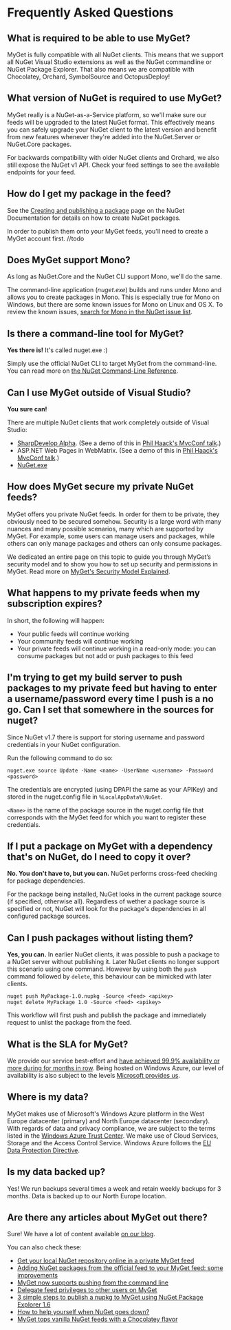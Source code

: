 ﻿# Frequently Asked Questions

## What is required to be able to use MyGet?

MyGet is fully compatible with all NuGet clients. This means that we support all NuGet Visual Studio extensions as well as the NuGet commandline or NuGet Package Explorer.
That also means we are compatible with Chocolatey, Orchard, SymbolSource and OctopusDeploy!

## What version of NuGet is required to use MyGet?

MyGet really is a NuGet-as-a-Service platform, so we'll make sure our feeds will be upgraded to the latest NuGet format.
This effectively means you can safely upgrade your NuGet client to the latest version and benefit from new features whenever they're added into the NuGet.Server or NuGet.Core packages.

For backwards compatibility with older NuGet clients and Orchard, we also still expose the NuGet v1 API. Check your feed settings to see the available endpoints for your feed.

## How do I get my package in the feed?

See the [Creating and publishing a package](http://docs.nuget.org/creating-packages/creating-and-publishing-a-package) page on the NuGet Documentation for details on how to create NuGet packages.

In order to publish them onto your MyGet feeds, you'll need to create a MyGet account first.
//todo

## Does MyGet support Mono?

As long as NuGet.Core and the NuGet CLI support Mono, we'll do the same.

The command-line application (*nuget.exe*) builds and runs under Mono and allows you to create packages in Mono.
This is especially true for Mono on Windows, but there are some known issues for Mono on Linux and OS X.  To review
the known issues, [search for Mono in the NuGet issue list](http://nuget.codeplex.com/workitem/list/basic?field=Votes&direction=Descending&issuesToDisplay=Open&keywords=mono&emailSubscribedItemsOnly=false).

## Is there a command-line tool for MyGet?

**Yes there is!** It's called nuget.exe :)

Simply use the official NuGet CLI to target MyGet from the command-line.
You can read more on [the NuGet Command-Line Reference](http://docs.nuget.org/docs/reference/command-line-reference).

## Can I use MyGet outside of Visual Studio?

**You sure can!** 

There are multiple NuGet clients that work completely outside of Visual Studio:

* [SharpDevelop Alpha](http://community.sharpdevelop.net/blogs/mattward/archive/2011/01/23/NuGetSupportInSharpDevelop.aspx). (See a demo of this in [Phil Haack's MvcConf talk](http://bit.ly/fzrJDa).) 
* ASP.NET Web Pages in WebMatrix. (See a demo of this in [Phil Haack's MvcConf talk](http://bit.ly/fzrJDa).) 
* [NuGet.exe](http://blog.davidebbo.com/2011/01/installing-nuget-packages-directly-from.html) 

## How does MyGet secure my private NuGet feeds?

MyGet offers you private NuGet feeds. In order for them to be private, they obviously need to be secured somehow. Security is a large word with many nuances and many possible scenarios, many which are supported by MyGet.
For example, some users can manage users and packages, while others can only manage packages and others can only consume packages.

We dedicated an entire page on this topic to guide you through MyGet’s security model and to show you how to set up security and permissions in MyGet.
Read more on [MyGet's Security Model Explained](MyGet-Security-FAQ)</a>.

## What happens to my private feeds when my subscription expires?
In short, the following will happen:

* Your public feeds will continue working
* Your community feeds will continue working
* Your private feeds will continue working in a read-only mode: you can consume packages but not add or push packages to this feed

## I'm trying to get my build server to push packages to my private feed but having to enter a username/password every time I push is a no go. Can I set that somewhere in the sources for nuget?

Since NuGet v1.7 there is support for storing username and password credentials in your NuGet configuration. 

Run the following command to do so:

    nuget.exe source Update -Name <name> -UserName <username> -Password <password>

The credentials are encrypted (using DPAPI the same as your APIKey) and stored in the nuget.config file in `%LocalAppData%\NuGet`.

`<Name>` is the name of the package source in the nuget.config file that corresponds with the MyGet feed for which you want to register these credentials.

## If I put a package on MyGet with a dependency that's on NuGet, do I need to copy it over?

**No. You don't have to, but you can.** NuGet performs cross-feed checking for package dependencies.

For the package being installed, NuGet looks in the current package source (if specified, otherwise all). Regardless of wether a package source is specified or not, NuGet will look for the package's dependencies in all configured package sources.

## Can I push packages without listing them?

**Yes, you can.** In earlier NuGet clients, it was possible to push a package to a NuGet server without publishing it. Later NuGet clients no longer support this scenario using one command. However by using both the `push` command followed by `delete`, this behaviour can be mimicked with later clients.

    nuget push MyPackage-1.0.nupkg -Source <feed> <apikey>
	nuget delete MyPackage 1.0 -Source <feed> <apikey>
	
This workflow will first push and publish the package and immediately request to unlist the package from the feed.

## What is the SLA for MyGet?

We provide our service best-effort and [have achieved 99.9% availability or more during for months in row](http://status.myget.org/519401/history).
Being hosted on Windows Azure, our level of availability is also subject to the levels [Microsoft provides us](http://www.windowsazure.com/en-us/support/legal/).

## Where is my data?

MyGet makes use of Microsoft's Windows Azure platform in the West Europe datacenter (primary) and North Europe datacenter (secondary).
With regards of data and privacy compliance, we are subject to the terms listed in the [Windows Azure Trust Center](http://www.windowsazure.com/en-us/support/trust-center/). We make use of Cloud Services, Storage and the Access Control Service.
Windows Azure follows the [EU Data Protection Directive](http://www.windowsazure.com/en-us/support/trust-center/privacy/).

## Is my data backed up?

Yes! We run backups several times a week and retain weekly backups for 3 months. Data is backed up to our North Europe location.

## Are there any articles about MyGet out there?

Sure! We have a lot of content available [on our blog](http://blog.myget.org).

You can also check these:

* [Get your local NuGet repository online in a private MyGet feed](http://www.xavierdecoster.com/post/2011/06/08/Get-your-local-NuGet-repository-online-in-a-private-MyGet-feed.aspx)
* [Adding NuGet packages from the official feed to your MyGet feed: some improvements](http://www.xavierdecoster.com/post/2011/06/14/Adding-NuGet-packages-from-the-official-feed-to-your-MyGet-feed-some-improvements.aspx)
* [MyGet now supports pushing from the command line](http://blog.maartenballiauw.be/post/2011/06/01/MyGet-now-supports-pushing-from-the-command-line.aspx)
* [Delegate feed privileges to other users on MyGet](http://blog.maartenballiauw.be/post/2011/06/29/Delegate-feed-privileges-to-other-users-on-MyGet.aspx)
* [3 simple steps to publish a nupkg to MyGet using NuGet Package Explorer 1.6](http://www.xavierdecoster.com/post/2011/07/11/3-simple-steps-to-publish-a-nupkg-to-MyGet-using-NuGet-Package-Explorer-16.aspx)
* [How to help yourself when NuGet goes down?](http://www.xavierdecoster.com/post/2012/03/09/How-to-help-yourself-when-NuGet-goes-down.aspx)
* [MyGet tops vanilla NuGet feeds with a Chocolatey flavor](http://www.xavierdecoster.com/post/2012/03/01/MyGet-tops-Vanilla-NuGet-feeds-with-a-Chocolatey-flavor.aspx)
